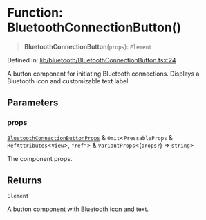 # Function: BluetoothConnectionButton()

> **BluetoothConnectionButton**(`props`): `Element`

Defined in: [lib/bluetooth/BluetoothConnectionButton.tsx:24](https://github.com/aldesgroup/goaldn/blob/b43e92ae42dcd6febc9c2c8f0742ef8c669d44f6/lib/bluetooth/BluetoothConnectionButton.tsx#L24)

A button component for initiating Bluetooth connections.
Displays a Bluetooth icon and customizable text label.

## Parameters

### props

[`BluetoothConnectionButtonProps`](../type-aliases/BluetoothConnectionButtonProps.md) & `Omit`\<`PressableProps` & `RefAttributes`\<`View`\>, `"ref"`\> & `VariantProps`\<(`props?`) => `string`\>

The component props.

## Returns

`Element`

A button component with Bluetooth icon and text.

